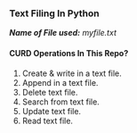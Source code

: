 ### Text Filing In Python

***Name of File used:*** *myfile.txt*

#### CURD Operations In This Repo?
  1. Create & write in a text file.
  2. Append in a text file.
  3. Delete text file.
  4. Search from text file.
  5. Update text file.
  6. Read text file.
